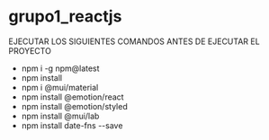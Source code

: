 # grupo1_reactjs

EJECUTAR LOS SIGUIENTES COMANDOS ANTES DE EJECUTAR EL PROYECTO
- npm i -g npm@latest
- npm install
- npm i @mui/material
- npm install @emotion/react
- npm install @emotion/styled
- npm install @mui/lab
- npm install date-fns --save
